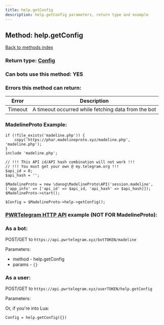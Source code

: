 ```yaml
---
title: help.getConfig
description: help.getConfig parameters, return type and example
---
```

## Method: help.getConfig  
[Back to methods index](index.md)




### Return type: [Config](../types/Config.md)

### Can bots use this method: **YES**


### Errors this method can return:

| Error    | Description   |
|----------|---------------|
|Timeout|A timeout occurred while fetching data from the bot|


### MadelineProto Example:


```
if (!file_exists('madeline.php')) {
    copy('https://phar.madelineproto.xyz/madeline.php', 'madeline.php');
}
include 'madeline.php';

// !!! This API id/API hash combination will not work !!!
// !!! You must get your own @ my.telegram.org !!!
$api_id = 0;
$api_hash = '';

$MadelineProto = new \danog\MadelineProto\API('session.madeline', ['app_info' => ['api_id' => $api_id, 'api_hash' => $api_hash]]);
$MadelineProto->start();

$Config = $MadelineProto->help->getConfig();
```

### [PWRTelegram HTTP API](https://pwrtelegram.xyz) example (NOT FOR MadelineProto):

### As a bot:

POST/GET to `https://api.pwrtelegram.xyz/botTOKEN/madeline`

Parameters:

* method - help.getConfig
* params - `{}`



### As a user:

POST/GET to `https://api.pwrtelegram.xyz/userTOKEN/help.getConfig`

Parameters:




Or, if you're into Lua:

```
Config = help.getConfig({})
```

